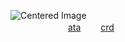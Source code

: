 <img src="https://static.wikia.nocookie.net/saihate-station/images/6/6b/Shion_18_kagami.png/revision/latest/scale-to-width-down/250?cb=20240619065753" alt="Centered Image"> <br>
　
　　　　  　[ata](https://crucify.atabook.org)  　　[crd](https://refisin.carrd.co/) <br>
